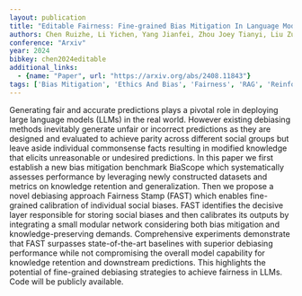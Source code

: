 ```yaml
---
layout: publication
title: "Editable Fairness: Fine-grained Bias Mitigation In Language Models"
authors: Chen Ruizhe, Li Yichen, Yang Jianfei, Zhou Joey Tianyi, Liu Zuozhu
conference: "Arxiv"
year: 2024
bibkey: chen2024editable
additional_links:
  - {name: "Paper", url: "https://arxiv.org/abs/2408.11843"}
tags: ['Bias Mitigation', 'Ethics And Bias', 'Fairness', 'RAG', 'Reinforcement Learning']
---
```

Generating fair and accurate predictions plays a pivotal role in deploying large language models (LLMs) in the real world. However existing debiasing methods inevitably generate unfair or incorrect predictions as they are designed and evaluated to achieve parity across different social groups but leave aside individual commonsense facts resulting in modified knowledge that elicits unreasonable or undesired predictions. In this paper we first establish a new bias mitigation benchmark BiaScope which systematically assesses performance by leveraging newly constructed datasets and metrics on knowledge retention and generalization. Then we propose a novel debiasing approach Fairness Stamp (FAST) which enables fine-grained calibration of individual social biases. FAST identifies the decisive layer responsible for storing social biases and then calibrates its outputs by integrating a small modular network considering both bias mitigation and knowledge-preserving demands. Comprehensive experiments demonstrate that FAST surpasses state-of-the-art baselines with superior debiasing performance while not compromising the overall model capability for knowledge retention and downstream predictions. This highlights the potential of fine-grained debiasing strategies to achieve fairness in LLMs. Code will be publicly available.

